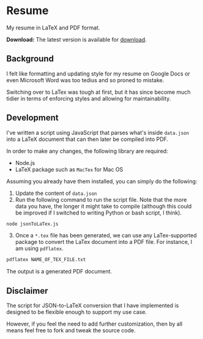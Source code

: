 # Resume

My resume in LaTeX and PDF format.

**Download:** The latest version is available for [download](https://github.com/naruthk/resume/raw/main/NaruthKonguraiResume.pdf).

## Background

I felt like formatting and updating style for my resume on Google Docs or even Microsoft Word was too tedius and so proned to mistake.

Switching over to LaTex was tough at first, but it has since become much tidier in terms of enforcing styles and allowing for maintainability.

## Development

I've written a script using JavaScript that parses what's inside `data.json` into a LaTeX document that can then later be compiled into PDF.

In order to make any changes, the following library are required:

- Node.js
- LaTeX package such as `MacTex` for Mac OS

Assuming you already have them installed, you can simply do the following:

1. Update the content of `data.json`
2. Run the following command to run the script file. Note that the more data you have, the longer it might take to compile (although this could be improved if I switched to writing Python or bash script, I think).
```bash
node jsonToLaTex.js
```
3. Once a `*.tex` file has been generated, we can use any LaTex-supported package to convert the LaTex document into a PDF file. For instance, I am using `pdflatex`.
```bash
pdflatex NAME_OF_TEX_FILE.txt
```

The output is a generated PDF document.

## Disclaimer

The script for JSON-to-LaTeX conversion that I have implemented is designed to be flexible enough to support my use case.

However, if you feel the need to add further customization, then by all means feel free to fork and tweak the source code.

